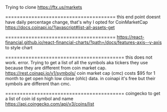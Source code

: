 Trying to clone https://ftx.us/markets

======================================
this end point doesnt have daily percentage change, that's why I opted for CoinMarketCap
https://docs.coinapi.io/?javascript#list-all-assets-get

======================================
https://react-financial.github.io/react-financial-charts/?path=/docs/features-axis--y-axis
to style chart

=========================================
this does not work. error. Trying to get a list of all the symbols aka tickers they use because they are different from coin market cap.
https://rest.coinapi.io/v1/symbols/
coin market cap (cmc) costs $95 for 1 month to get open high low close (ohlc) data.
in coinapi it's free but their symbols are different than cmc.


=========================================
coingecko
to get a list of coin id symbol and name
https://api.coingecko.com/api/v3/coins/list

